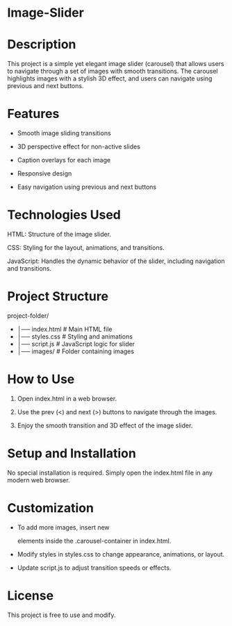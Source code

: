 # Image-Slider

# Description

This project is a simple yet elegant image slider (carousel) that allows users to navigate through a set of images with smooth transitions. The carousel highlights images with a stylish 3D effect, and users can navigate using previous and next buttons.

# Features
- Smooth image sliding transitions

- 3D perspective effect for non-active slides

- Caption overlays for each image

- Responsive design

- Easy navigation using previous and next buttons

# Technologies Used

HTML: Structure of the image slider.

CSS: Styling for the layout, animations, and transitions.

JavaScript: Handles the dynamic behavior of the slider, including navigation and transitions.

# Project Structure

project-folder/
- │── index.html        # Main HTML file
- │── styles.css        # Styling and animations
- │── script.js         # JavaScript logic for slider
- │── images/           # Folder containing images

# How to Use

1. Open index.html in a web browser.

2. Use the prev (<) and next (>) buttons to navigate through the images.

3. Enjoy the smooth transition and 3D effect of the image slider.

# Setup and Installation

No special installation is required. Simply open the index.html file in any modern web browser.

# Customization

- To add more images, insert new <div class="carousel-slide"> elements inside the .carousel-container in index.html.

- Modify styles in styles.css to change appearance, animations, or layout.

- Update script.js to adjust transition speeds or effects.

# License

This project is free to use and modify.
